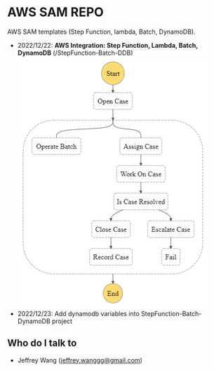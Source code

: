 # AWS SAM REPO
AWS SAM templates (Step Function, lambda, Batch, DynamoDB).

- 2022/12/22: **AWS Integration: Step Function, Lambda, Batch, DynamoDB** (/StepFunction-Batch-DDB)
![stepfunction.png](statemachine-graph.png)
- 2022/12/23: Add dynamodb variables into StepFunction-Batch-DynamoDB project

## Who do I talk to <a name = "author"></a>
- Jeffrey Wang (jeffrey.wanggg@gmail.com)
